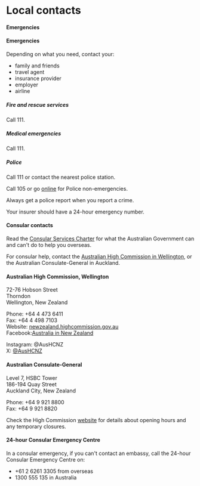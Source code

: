 # Local contacts

#### Emergencies

#### Emergencies

Depending on what you need, contact your:

* family and friends
* travel agent
* insurance provider
* employer
* airline

##### Fire and rescue services

Call 111.

##### Medical emergencies

Call 111.

##### Police

Call 111 or contact the nearest police station.

Call 105 or go [online](https://webforms.police.govt.nz/en/form/hurt-damaged-stolen) for Police non-emergencies.

Always get a police report when you report a crime.

Your insurer should have a 24-hour emergency number.

#### Consular contacts

Read the [Consular Services Charter](/consular-services/consular-services-charter "Consular Services Charter") for what the Australian Government can and can't do to help you overseas.

For consular help, contact the [Australian High Commission in Wellington](http://newzealand.highcommission.gov.au), or the Australian Consulate-General in Auckland.

#### Australian High Commission, Wellington

72-76 Hobson Street  
Thorndon  
Wellington, New Zealand  
  
Phone: +64 4 473 6411  
Fax: +64 4 498 7103  
Website: [newzealand.highcommission.gov.au](http://www.newzealand.highcommission.gov.au/)  
Facebook:[Australia in New Zealand](https://www.facebook.com/Australia-in-New-Zealand-328653333928146/)

Instagram: @AusHCNZ  
X: [@AusHCNZ](https://twitter.com/AusHCNZ)

#### Australian Consulate-General

Level 7, HSBC Tower   
186-194 Quay Street  
Auckland City, New Zealand  
  
Phone: +64 9 921 8800  
Fax: +64 9 921 8820

Check the High Commission [website](https://newzealand.highcommission.gov.au/) for details about opening hours and any temporary closures.

#### 24-hour Consular Emergency Centre

In a consular emergency, if you can't contact an embassy, call the 24-hour Consular Emergency Centre on:

* +61 2 6261 3305 from overseas
* 1300 555 135 in Australia